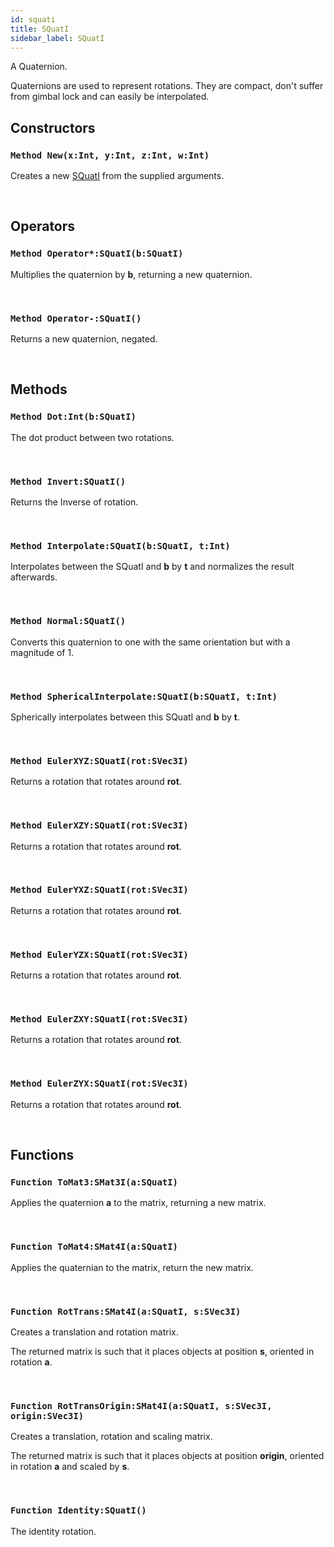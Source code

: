 ```yaml
---
id: squati
title: SQuatI
sidebar_label: SQuatI
---
```


A Quaternion.


Quaternions are used to represent rotations.
They are compact, don't suffer from gimbal lock and can easily be interpolated.


## Constructors

### `Method New(x:Int, y:Int, z:Int, w:Int)`

Creates a new [SQuatI](../../../brl/brl.quaternion/squati) from the supplied arguments.

<br/>

## Operators

### `Method Operator*:SQuatI(b:SQuatI)`

Multiplies the quaternion by <b>b</b>, returning a new quaternion.

<br/>

### `Method Operator-:SQuatI()`

Returns a new quaternion, negated.

<br/>

## Methods

### `Method Dot:Int(b:SQuatI)`

The dot product between two rotations.

<br/>

### `Method Invert:SQuatI()`

Returns the Inverse of rotation.

<br/>

### `Method Interpolate:SQuatI(b:SQuatI, t:Int)`

Interpolates between the SQuatI and <b>b</b> by <b>t</b> and normalizes the result afterwards.

<br/>

### `Method Normal:SQuatI()`

Converts this quaternion to one with the same orientation but with a magnitude of 1.

<br/>

### `Method SphericalInterpolate:SQuatI(b:SQuatI, t:Int)`

Spherically interpolates between this SQuatI and <b>b</b> by <b>t</b>.

<br/>

### `Method EulerXYZ:SQuatI(rot:SVec3I)`

Returns a rotation that rotates around <b>rot</b>.

<br/>

### `Method EulerXZY:SQuatI(rot:SVec3I)`

Returns a rotation that rotates around <b>rot</b>.

<br/>

### `Method EulerYXZ:SQuatI(rot:SVec3I)`

Returns a rotation that rotates around <b>rot</b>.

<br/>

### `Method EulerYZX:SQuatI(rot:SVec3I)`

Returns a rotation that rotates around <b>rot</b>.

<br/>

### `Method EulerZXY:SQuatI(rot:SVec3I)`

Returns a rotation that rotates around <b>rot</b>.

<br/>

### `Method EulerZYX:SQuatI(rot:SVec3I)`

Returns a rotation that rotates around <b>rot</b>.

<br/>

## Functions

### `Function ToMat3:SMat3I(a:SQuatI)`

Applies the quaternion <b>a</b> to the matrix, returning a new matrix.

<br/>

### `Function ToMat4:SMat4I(a:SQuatI)`

Applies the quaternian to the matrix, return the new matrix.

<br/>

### `Function RotTrans:SMat4I(a:SQuatI, s:SVec3I)`

Creates a translation and rotation matrix.

The returned matrix is such that it places objects at position <b>s</b>, oriented in rotation <b>a</b>.


<br/>

### `Function RotTransOrigin:SMat4I(a:SQuatI, s:SVec3I, origin:SVec3I)`

Creates a translation, rotation and scaling matrix.

The returned matrix is such that it places objects at position <b>origin</b>, oriented in rotation <b>a</b> and scaled by <b>s</b>.


<br/>

### `Function Identity:SQuatI()`

The identity rotation.

<br/>

